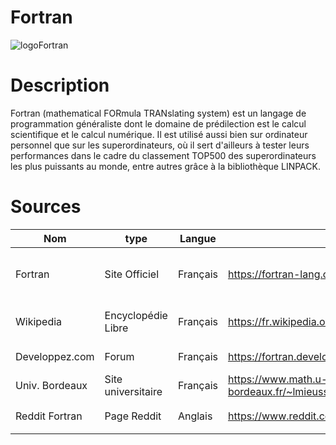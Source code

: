 # Fortran

![logoFortran](https://upload.wikimedia.org/wikipedia/commons/b/b8/Fortran_logo.svg)

# Description

Fortran (mathematical FORmula TRANslating system) est un langage de programmation généraliste dont le domaine de prédilection est le calcul scientifique et le calcul numérique. Il est utilisé aussi bien sur ordinateur personnel que sur les superordinateurs, où il sert d'ailleurs à tester leurs performances dans le cadre du classement TOP500 des superordinateurs les plus puissants au monde, entre autres grâce à la bibliothèque LINPACK. 

# Sources

|Nom|type|Langue|Lien|Description|Tags|Note|
|---|---|---|---|---|---|---|
|Fortran|Site Officiel|Français|https://fortran-lang.org/fr/|Informations générale et documentation officielle|Infos|4 :star:|
|Wikipedia|Encyclopédie Libre|Français|https://fr.wikipedia.org/wiki/Fortran|Description Générale de Fortran|Infos|4 :star:|
|Developpez.com|Forum|Français|https://fortran.developpez.com/|Tutoriels sur Fortran|Tutos|3 :star:|
|Univ. Bordeaux|Site universitaire|Français|https://www.math.u-bordeaux.fr/~lmieusse/PAGE_WEB/ENSEIGNEMENT/cours_f90.pdf|Tutoriel en pdf|Tuto| 4 :star:|
|Reddit Fortran|Page Reddit|Anglais|https://www.reddit.com/r/fortran/|Page Reddit de Fortran|fortran| 4.5 :star:|
